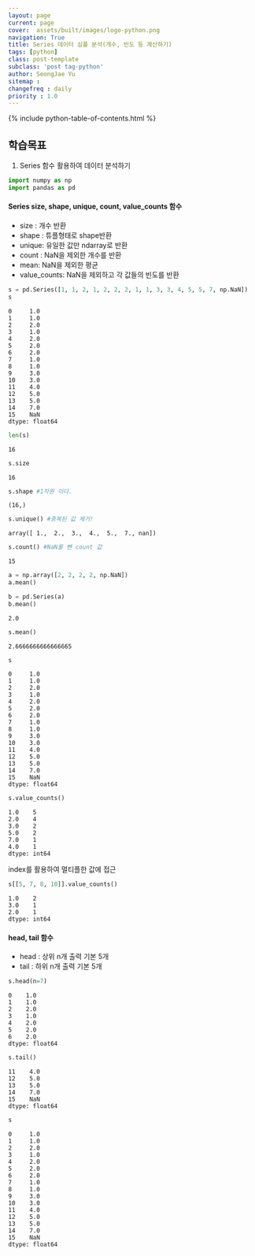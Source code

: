 ```yaml
---
layout: page
current: page
cover:  assets/built/images/logo-python.png
navigation: True
title: Series 데이터 심플 분석(개수, 빈도 등 계산하기)
tags: [python]  
class: post-template
subclass: 'post tag-python'
author: SeongJae Yu
sitemap :
changefreq : daily
priority : 1.0
---
```

{% include python-table-of-contents.html %}

## 학습목표
1. Series 함수 활용하여 데이터 분석하기


```python
import numpy as np
import pandas as pd
```

#### **Series size, shape, unique, count, value_counts 함수**
- size : 개수 반환
- shape : 튜플형태로 shape반환
- unique: 유일한 값만 ndarray로 반환
- count : NaN을 제외한 개수를 반환
- mean: NaN을 제외한 평균
- value_counts: NaN을 제외하고 각 값들의 빈도를 반환


```python
s = pd.Series([1, 1, 2, 1, 2, 2, 2, 1, 1, 3, 3, 4, 5, 5, 7, np.NaN])
s
```




    0     1.0
    1     1.0
    2     2.0
    3     1.0
    4     2.0
    5     2.0
    6     2.0
    7     1.0
    8     1.0
    9     3.0
    10    3.0
    11    4.0
    12    5.0
    13    5.0
    14    7.0
    15    NaN
    dtype: float64




```python
len(s)
```




    16




```python
s.size
```




    16




```python
s.shape #1차원 이다.
```




    (16,)




```python
s.unique() #중복된 값 제거!
```




    array([ 1.,  2.,  3.,  4.,  5.,  7., nan])




```python
s.count() #NaN를 뺀 count 값 
```




    15




```python
a = np.array([2, 2, 2, 2, np.NaN])
a.mean()

b = pd.Series(a)
b.mean()
```




    2.0




```python
s.mean()
```




    2.6666666666666665




```python
s
```




    0     1.0
    1     1.0
    2     2.0
    3     1.0
    4     2.0
    5     2.0
    6     2.0
    7     1.0
    8     1.0
    9     3.0
    10    3.0
    11    4.0
    12    5.0
    13    5.0
    14    7.0
    15    NaN
    dtype: float64




```python
s.value_counts()
```




    1.0    5
    2.0    4
    3.0    2
    5.0    2
    7.0    1
    4.0    1
    dtype: int64



index를 활용하여 멀티플한 값에 접근


```python
s[[5, 7, 8, 10]].value_counts()
```




    1.0    2
    3.0    1
    2.0    1
    dtype: int64



#### **head, tail 함수**
- head : 상위 n개 출력 기본 5개
- tail : 하위 n개 출력 기본 5개


```python
s.head(n=7)
```




    0    1.0
    1    1.0
    2    2.0
    3    1.0
    4    2.0
    5    2.0
    6    2.0
    dtype: float64




```python
s.tail()
```




    11    4.0
    12    5.0
    13    5.0
    14    7.0
    15    NaN
    dtype: float64




```python
s
```




    0     1.0
    1     1.0
    2     2.0
    3     1.0
    4     2.0
    5     2.0
    6     2.0
    7     1.0
    8     1.0
    9     3.0
    10    3.0
    11    4.0
    12    5.0
    13    5.0
    14    7.0
    15    NaN
    dtype: float64


